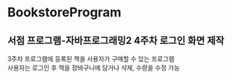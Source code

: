 # BookstoreProgram
서점 프로그램-자바프로그래밍2
4주차
로그인 화면 제작
------------------------------------------------------------------
3주차
프로그램에 등록된 책을 사용자가 구매할 수 있는 프로그램  
사용자는 로그인 후 책을 장바구니에 담거나 삭제, 수량을 수정 가능
